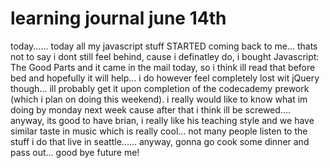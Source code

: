 # learning journal june 14th  

today...... today all my javascript stuff STARTED coming back to me... thats not to say i dont still feel behind, cause i definatley do, i bought Javascript: The Good Parts and it came in the mail today, so i think ill read that before bed and hopefully it will help... i do however feel completely lost wit jQuery though... ill probably get it upon completion of the codecademy prework (which i plan on doing this weekend). i really would like to know what im doing by monday next week cause after that i think ill be screwed.... anyway, its good to have brian, i really like his teaching style and we have similar taste in music which is really cool... not many people listen to the stuff i do that live in seattle...... anyway, gonna go cook some dinner and pass out... good bye future me!
